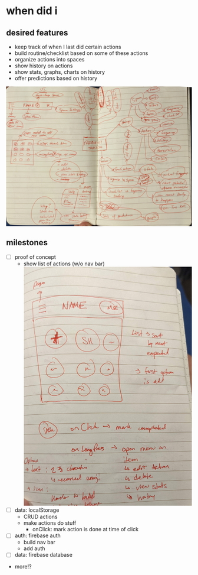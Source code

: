 # when did i

## desired features
- keep track of when I last did certain actions
- build routine/checklist based on some of these actions
- organize actions into spaces
- show history on actions
- show stats, graphs, charts on history
- offer predictions based on history

![mind map](./docs/designs/mind-map.jpg)

## milestones
- [ ] proof of concept
  - show list of actions (w/o nav bar)
  ![initial design](./docs/designs/initial-design.jpg)
- [ ] data: localStorage
  - CRUD actions
  - make actions do stuff
    - onClick: mark action is done at time of click
- [ ] auth: firebase auth
  - build nav bar
  - add auth
- [ ] data: firebase database
- more!?